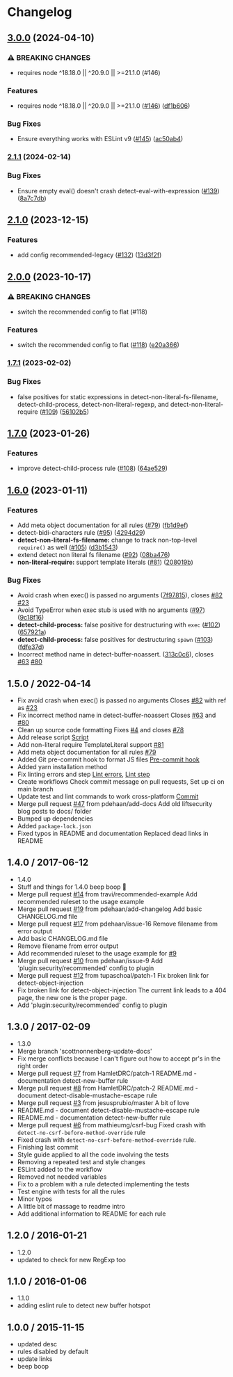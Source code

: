# Changelog

## [3.0.0](https://www.github.com/eslint-community/eslint-plugin-security/compare/v2.1.1...v3.0.0) (2024-04-10)


### ⚠ BREAKING CHANGES

* requires node ^18.18.0 || ^20.9.0 || >=21.1.0 (#146)

### Features

* requires node ^18.18.0 || ^20.9.0 || >=21.1.0 ([#146](https://www.github.com/eslint-community/eslint-plugin-security/issues/146)) ([df1b606](https://www.github.com/eslint-community/eslint-plugin-security/commit/df1b6063c1224e1163dfdc37c96b64bb52d816bb))


### Bug Fixes

* Ensure everything works with ESLint v9 ([#145](https://www.github.com/eslint-community/eslint-plugin-security/issues/145)) ([ac50ab4](https://www.github.com/eslint-community/eslint-plugin-security/commit/ac50ab481ed63d7262513186136ca1429d3b8290))

### [2.1.1](https://www.github.com/eslint-community/eslint-plugin-security/compare/v2.1.0...v2.1.1) (2024-02-14)


### Bug Fixes

* Ensure empty eval() doesn't crash detect-eval-with-expression ([#139](https://www.github.com/eslint-community/eslint-plugin-security/issues/139)) ([8a7c7db](https://www.github.com/eslint-community/eslint-plugin-security/commit/8a7c7db1e2b49e2831d510b8dc1db235dee0edf0))

## [2.1.0](https://www.github.com/eslint-community/eslint-plugin-security/compare/v2.0.0...v2.1.0) (2023-12-15)


### Features

* add config recommended-legacy ([#132](https://www.github.com/eslint-community/eslint-plugin-security/issues/132)) ([13d3f2f](https://www.github.com/eslint-community/eslint-plugin-security/commit/13d3f2fc6ba327c894959db30462f3fda0272f0c))

## [2.0.0](https://www.github.com/eslint-community/eslint-plugin-security/compare/v1.7.1...v2.0.0) (2023-10-17)


### ⚠ BREAKING CHANGES

* switch the recommended config to flat (#118)

### Features

* switch the recommended config to flat ([#118](https://www.github.com/eslint-community/eslint-plugin-security/issues/118)) ([e20a366](https://www.github.com/eslint-community/eslint-plugin-security/commit/e20a3664c2f638466286ae9a97515722fc98f97c))

### [1.7.1](https://www.github.com/eslint-community/eslint-plugin-security/compare/v1.7.0...v1.7.1) (2023-02-02)


### Bug Fixes

* false positives for static expressions in detect-non-literal-fs-filename, detect-child-process, detect-non-literal-regexp, and detect-non-literal-require ([#109](https://www.github.com/eslint-community/eslint-plugin-security/issues/109)) ([56102b5](https://www.github.com/eslint-community/eslint-plugin-security/commit/56102b50aed4bd632dd668770eb37de58788110b))

## [1.7.0](https://www.github.com/eslint-community/eslint-plugin-security/compare/v1.6.0...v1.7.0) (2023-01-26)


### Features

* improve detect-child-process rule ([#108](https://www.github.com/eslint-community/eslint-plugin-security/issues/108)) ([64ae529](https://www.github.com/eslint-community/eslint-plugin-security/commit/64ae52944a86f9d9daee769acd63ebbdfc5b6631))

## [1.6.0](https://www.github.com/eslint-community/eslint-plugin-security/compare/v1.5.0...v1.6.0) (2023-01-11)

### Features

* Add meta object documentation for all rules ([#79](https://www.github.com/eslint-community/eslint-plugin-security/issues/79)) ([fb1d9ef](https://www.github.com/eslint-community/eslint-plugin-security/commit/fb1d9ef56e0cf2705b9e413b483261df394c45e1))
* detect-bidi-characters rule ([#95](https://www.github.com/eslint-community/eslint-plugin-security/issues/95)) ([4294d29](https://www.github.com/eslint-community/eslint-plugin-security/commit/4294d29cca8af5c627de759919add6dd698644ba))
* **detect-non-literal-fs-filename:** change to track non-top-level `require()` as well ([#105](https://www.github.com/eslint-community/eslint-plugin-security/issues/105)) ([d3b1543](https://www.github.com/eslint-community/eslint-plugin-security/commit/d3b15435b45b9ac2ee5f0d3249f590e32369d7d2))
* extend detect non literal fs filename ([#92](https://www.github.com/eslint-community/eslint-plugin-security/issues/92)) ([08ba476](https://www.github.com/eslint-community/eslint-plugin-security/commit/08ba4764a83761f6f44cb28940923f1d25f88581))
* **non-literal-require:** support template literals ([#81](https://www.github.com/eslint-community/eslint-plugin-security/issues/81)) ([208019b](https://www.github.com/eslint-community/eslint-plugin-security/commit/208019bad4f70a142ab1f0ea7238c37cb70d1a5a))

### Bug Fixes

* Avoid crash when exec() is passed no arguments ([7f97815](https://www.github.com/eslint-community/eslint-plugin-security/commit/7f97815accf6bcd87de73c32a967946b1b3b0530)), closes [#82](https://www.github.com/eslint-community/eslint-plugin-security/issues/82) [#23](https://www.github.com/eslint-community/eslint-plugin-security/issues/23)
* Avoid TypeError when exec stub is used with no arguments ([#97](https://www.github.com/eslint-community/eslint-plugin-security/issues/97)) ([9c18f16](https://www.github.com/eslint-community/eslint-plugin-security/commit/9c18f16187719b58cc5dfde9860344bad823db28))
* **detect-child-process:** false positive for destructuring with `exec` ([#102](https://www.github.com/eslint-community/eslint-plugin-security/issues/102)) ([657921a](https://www.github.com/eslint-community/eslint-plugin-security/commit/657921a93f6f73c0de6113e497b22e7cf079f520))
* **detect-child-process:** false positives for destructuring `spawn` ([#103](https://www.github.com/eslint-community/eslint-plugin-security/issues/103)) ([fdfe37d](https://www.github.com/eslint-community/eslint-plugin-security/commit/fdfe37d667367e5fd228c26573a1791c81a044d2))
* Incorrect method name in detect-buffer-noassert. ([313c0c6](https://www.github.com/eslint-community/eslint-plugin-security/commit/313c0c693f48aa85d0c9b65a46f6c620cd10f907)), closes [#63](https://www.github.com/eslint-community/eslint-plugin-security/issues/63) [#80](https://www.github.com/eslint-community/eslint-plugin-security/issues/80)

## 1.5.0 / 2022-04-14

- Fix avoid crash when exec() is passed no arguments
  Closes [#82](https://github.com/eslint-community/eslint-plugin-security/pull/82) with ref as [#23](https://github.com/eslint-community/eslint-plugin-security/pull/23)
- Fix incorrect method name in detect-buffer-noassert
  Closes [#63](https://github.com/eslint-community/eslint-plugin-security/pull/63) and [#80](https://github.com/eslint-community/eslint-plugin-security/pull/80)
- Clean up source code formatting
  Fixes [#4](https://github.com/eslint-community/eslint-plugin-security/issues/4) and closes [#78](https://github.com/eslint-community/eslint-plugin-security/pull/78)
- Add release script
  [Script](https://github.com/eslint-community/eslint-plugin-security/commit/0a6631ea448eb0031af7b351c85b3aa298c2e44c)
- Add non-literal require TemplateLiteral support [#81](https://github.com/eslint-community/eslint-plugin-security/pull/81)
- Add meta object documentation for all rules [#79](https://github.com/eslint-community/eslint-plugin-security/pull/79)
- Added Git pre-commit hook to format JS files
  [Pre-commit hook](https://github.com/eslint-community/eslint-plugin-security/commit/e2ae2ee9ef214ca6d8f69fbcc438d230fda2bf97)
- Added yarn installation method
- Fix linting errors and step
  [Lint errors](https://github.com/eslint-community/eslint-plugin-security/commit/1258118c2d07722e9fb388a672b287bb43bc73b3), [Lint step](https://github.com/eslint-community/eslint-plugin-security/commit/84f3ed3ab88427753c7ac047d0bccbe557f28aa5)
- Create workflows
  Check commit message on pull requests, Set up ci on main branch
- Update test and lint commands to work cross-platform
  [Commit](https://github.com/eslint-community/eslint-plugin-security/commit/d3d8e7a27894aa3f83b560f530eb49750e9ee19a)
- Merge pull request [#47](https://github.com/eslint-community/eslint-plugin-security/pull/47) from pdehaan/add-docs
  Add old liftsecurity blog posts to docs/ folder
- Bumped up dependencies
- Added `package-lock.json`
- Fixed typos in README and documentation
  Replaced dead links in README

## 1.4.0 / 2017-06-12

- 1.4.0
- Stuff and things for 1.4.0 beep boop 🤖
- Merge pull request [#14](https://github.com/eslint-community/eslint-plugin-security/issues/14) from travi/recommended-example
  Add recommended ruleset to the usage example
- Merge pull request [#19](https://github.com/eslint-community/eslint-plugin-security/issues/19) from pdehaan/add-changelog
  Add basic CHANGELOG.md file
- Merge pull request [#17](https://github.com/eslint-community/eslint-plugin-security/issues/17) from pdehaan/issue-16
  Remove filename from error output
- Add basic CHANGELOG.md file
- Remove filename from error output
- Add recommended ruleset to the usage example
  for [#9](https://github.com/eslint-community/eslint-plugin-security/issues/9)
- Merge pull request [#10](https://github.com/eslint-community/eslint-plugin-security/issues/10) from pdehaan/issue-9
  Add 'plugin:security/recommended' config to plugin
- Merge pull request [#12](https://github.com/eslint-community/eslint-plugin-security/issues/12) from tupaschoal/patch-1
  Fix broken link for detect-object-injection
- Fix broken link for detect-object-injection
  The current link leads to a 404 page, the new one is the proper page.
- Add 'plugin:security/recommended' config to plugin

## 1.3.0 / 2017-02-09

- 1.3.0
- Merge branch 'scottnonnenberg-update-docs'
- Fix merge conflicts because I can't figure out how to accept pr's in the right order
- Merge pull request [#7](https://github.com/eslint-community/eslint-plugin-security/issues/7) from HamletDRC/patch-1
  README.md - documentation detect-new-buffer rule
- Merge pull request [#8](https://github.com/eslint-community/eslint-plugin-security/issues/8) from HamletDRC/patch-2
  README.md - document detect-disable-mustache-escape rule
- Merge pull request [#3](https://github.com/eslint-community/eslint-plugin-security/issues/3) from jesusprubio/master
  A bit of love
- README.md - document detect-disable-mustache-escape rule
- README.md - documentation detect-new-buffer rule
- Merge pull request [#6](https://github.com/eslint-community/eslint-plugin-security/issues/6) from mathieumg/csrf-bug
  Fixed crash with `detect-no-csrf-before-method-override` rule
- Fixed crash with `detect-no-csrf-before-method-override` rule.
- Finishing last commit
- Style guide applied to all the code involving the tests
- Removing a repeated test and style changes
- ESLint added to the workflow
- Removed not needed variables
- Fix to a problem with a rule detected implementing the tests
- Test engine with tests for all the rules
- Minor typos
- A little bit of massage to readme intro
- Add additional information to README for each rule

## 1.2.0 / 2016-01-21

- 1.2.0
- updated to check for new RegExp too

## 1.1.0 / 2016-01-06

- 1.1.0
- adding eslint rule to detect new buffer hotspot

## 1.0.0 / 2015-11-15

- updated desc
- rules disabled by default
- update links
- beep boop
